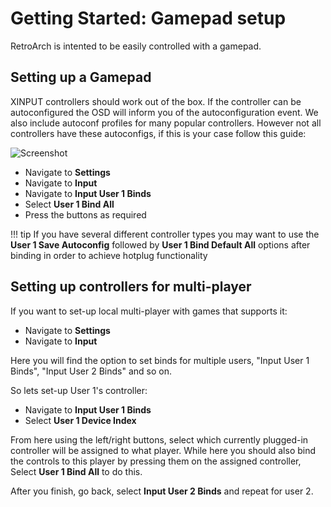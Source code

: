 # Getting Started: Gamepad setup

RetroArch is intented to be easily controlled with a gamepad.

## Setting up a Gamepad

XINPUT controllers should work out of the box. If the controller can be autoconfigured the OSD will inform you of the autoconfiguration event. We also include autoconf profiles for many popular controllers. However not all controllers have these autoconfigs, if this is your case follow this guide:

![Screenshot](../image/windows/autoconf.gif)

- Navigate to **Settings**
- Navigate to **Input**
- Navigate to **Input User 1 Binds**
- Select **User 1 Bind All**
- Press the buttons as required

!!! tip
    If you have several different controller types you may want to use the **User 1 Save Autoconfig** followed by **User 1 Bind Default All** options after binding in order to achieve hotplug functionality

## Setting up controllers for multi-player 

If you want to set-up local multi-player with games that supports it:

- Navigate to **Settings**
- Navigate to **Input**

Here you will find the option to set binds for multiple users, "Input User 1 Binds", "Input User 2 Binds" and so on.

So lets set-up User 1's controller:

- Navigate to **Input User 1 Binds**
- Select **User 1 Device Index**

From here using the left/right buttons, select which currently plugged-in controller will be assigned to what player. While here you should also bind the controls to this player by pressing them on the assigned controller, Select **User 1 Bind All** to do this.

After you finish, go back, select **Input User 2 Binds** and repeat for user 2.
